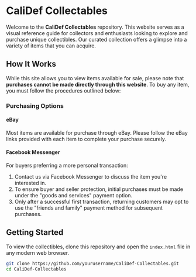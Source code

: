 # CaliDef Collectables

Welcome to the **CaliDef Collectables** repository. This website serves as a visual reference guide for collectors and enthusiasts looking to explore and purchase unique collectibles. Our curated collection offers a glimpse into a variety of items that you can acquire.

## How It Works

While this site allows you to view items available for sale, please note that **purchases cannot be made directly through this website**. To buy any item, you must follow the procedures outlined below:

### Purchasing Options

#### eBay
Most items are available for purchase through eBay. Please follow the eBay links provided with each item to complete your purchase securely.

#### Facebook Messenger
For buyers preferring a more personal transaction:
1. Contact us via Facebook Messenger to discuss the item you're interested in.
2. To ensure buyer and seller protection, initial purchases must be made under the "goods and services" payment option.
3. Only after a successful first transaction, returning customers may opt to use the "friends and family" payment method for subsequent purchases.

## Getting Started

To view the collectibles, clone this repository and open the `index.html` file in any modern web browser.

```bash
git clone https://github.com/yourusername/CaliDef-Collectables.git
cd CaliDef-Collectables
